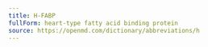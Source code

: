 ```yaml
---
title: H-FABP
fullForm: heart-type fatty acid binding protein
source: https://openmd.com/dictionary/abbreviations/h
---
```

